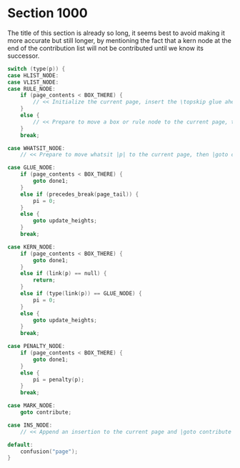 # Section 1000

The title of this section is already so long, it seems best to avoid making it more accurate but still longer, by mentioning the fact that a kern node at the end of the contribution list will not be contributed until we know its successor.

```c << If the current page is empty and node |p| is to be deleted, |goto done1|; otherwise use node |p| to update the state of the current page; if this node is an insertion, |goto contribute|; otherwise if this node is not a legal breakpoint, |goto contribute| or |update_heights|; otherwise set |pi| to the penalty associated with this breakpoint >>=
switch (type(p)) {
case HLIST_NODE:
case VLIST_NODE:
case RULE_NODE:
    if (page_contents < BOX_THERE) {
        // << Initialize the current page, insert the \topskip glue ahead of |p|, and |goto continue| >>
    }
    else {
        // << Prepare to move a box or rule node to the current page, then |goto contribute| >>
    }
    break;

case WHATSIT_NODE:
    // << Prepare to move whatsit |p| to the current page, then |goto contribute| >>

case GLUE_NODE:
    if (page_contents < BOX_THERE) {
        goto done1;
    }
    else if (precedes_break(page_tail)) {
        pi = 0;
    }
    else {
        goto update_heights;
    }
    break;

case KERN_NODE:
    if (page_contents < BOX_THERE) {
        goto done1;
    }
    else if (link(p) == null) {
        return;
    }
    else if (type(link(p)) == GLUE_NODE) {
        pi = 0;
    }
    else {
        goto update_heights;
    }
    break;

case PENALTY_NODE:
    if (page_contents < BOX_THERE) {
        goto done1;
    }
    else {
        pi = penalty(p);
    }
    break;

case MARK_NODE:
    goto contribute;

case INS_NODE:
    // << Append an insertion to the current page and |goto contribute| >>

default:
    confusion("page");
}
```

